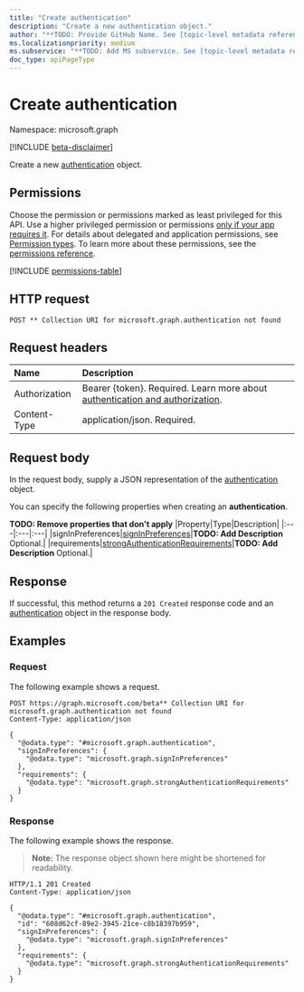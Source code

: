 ```yaml
---
title: "Create authentication"
description: "Create a new authentication object."
author: "**TODO: Provide GitHub Name. See [topic-level metadata reference](https://aka.ms/msgo?pagePath=Document-APIs/Guidelines/Metadata)**"
ms.localizationpriority: medium
ms.subservice: "**TODO: Add MS subservice. See [topic-level metadata reference](https://aka.ms/msgo?pagePath=Document-APIs/Guidelines/Metadata)**"
doc_type: apiPageType
---
```


# Create authentication

Namespace: microsoft.graph

[!INCLUDE [beta-disclaimer](../../includes/beta-disclaimer.md)]

Create a new [authentication](../resources/authentication.md) object.

## Permissions

Choose the permission or permissions marked as least privileged for this API. Use a higher privileged permission or permissions [only if your app requires it](/graph/permissions-overview#best-practices-for-using-microsoft-graph-permissions). For details about delegated and application permissions, see [Permission types](/graph/permissions-overview#permission-types). To learn more about these permissions, see the [permissions reference](/graph/permissions-reference).

<!-- {
  "blockType": "permissions",
  "name": "user-post-authentication-permissions"
}
-->
[!INCLUDE [permissions-table](../includes/permissions/user-post-authentication-permissions.md)]

## HTTP request

<!-- {
  "blockType": "ignored"
}
-->
``` http
POST ** Collection URI for microsoft.graph.authentication not found
```

## Request headers

|Name|Description|
|:---|:---|
|Authorization|Bearer {token}. Required. Learn more about [authentication and authorization](/graph/auth/auth-concepts).|
|Content-Type|application/json. Required.|

## Request body

In the request body, supply a JSON representation of the [authentication](../resources/authentication.md) object.

You can specify the following properties when creating an **authentication**.

**TODO: Remove properties that don't apply**
|Property|Type|Description|
|:---|:---|:---|
|signInPreferences|[signInPreferences](../resources/signinpreferences.md)|**TODO: Add Description** Optional.|
|requirements|[strongAuthenticationRequirements](../resources/strongauthenticationrequirements.md)|**TODO: Add Description** Optional.|



## Response

If successful, this method returns a `201 Created` response code and an [authentication](../resources/authentication.md) object in the response body.

## Examples

### Request

The following example shows a request.
<!-- {
  "blockType": "request",
  "name": "create_authentication_from_"
}
-->
``` http
POST https://graph.microsoft.com/beta** Collection URI for microsoft.graph.authentication not found
Content-Type: application/json

{
  "@odata.type": "#microsoft.graph.authentication",
  "signInPreferences": {
    "@odata.type": "microsoft.graph.signInPreferences"
  },
  "requirements": {
    "@odata.type": "microsoft.graph.strongAuthenticationRequirements"
  }
}
```


### Response

The following example shows the response.
>**Note:** The response object shown here might be shortened for readability.
<!-- {
  "blockType": "response",
  "truncated": true,
  "@odata.type": "microsoft.graph.authentication"
}
-->
``` http
HTTP/1.1 201 Created
Content-Type: application/json

{
  "@odata.type": "#microsoft.graph.authentication",
  "id": "608d62cf-89e2-3945-21ce-c8b18397b959",
  "signInPreferences": {
    "@odata.type": "microsoft.graph.signInPreferences"
  },
  "requirements": {
    "@odata.type": "microsoft.graph.strongAuthenticationRequirements"
  }
}
```

